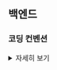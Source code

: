 ## 백엔드


### 코딩 컨벤션
<details>
<summary>자세히 보기</summary>
<div markdown="1">
프로젝트에 사용할 JAVA 코딩 컨벤션을 설정한다.


### intellij에 google-style-guide 적용
1. https://github.com/google/styleguide/blob/gh-pages/intellij-java-google-style.xml 다운
2. intellij -> File -> Settings -> Editor -> Code style -> Java -> Scheme -> 톱니바퀴 버튼 -> Import Scheme -> Intellij IDEA... 선택
3. 다운 받은 xml 파일 선택 및 적용
4. 해당 설정 화면에서 Tab size, Indent는 4로 변경, Continuation indent는 8로 변경 및 적용
5. Intellij 재시작
6. 항상 코딩 작업을 마친 후에는 (Control + Alt + L) 로 코딩 스타일 적용

### Structure, Clean Code
- 메소드는 최소한의 역할만 수행한다
- 클래스는 필요한 책임만 할당한다
- 불필요한 주석을 지양한다
- Service는 Interface로 작성하고 DIP를 적용하여 약한 결합력을 유지한다.
- 데이터를 받고 보내는 객체는 무조건 엔티티가 아닌 Dto 혹은 일반 변수여야 한다
- 엔티티와 Dto를 매핑할 때에는 Mapstruct의 Mapper를 이용한다
- Controller에서는 최대한 어떤 Service를 호출할지 결정하는 역할과 Exception 처리만을 담당한다
- Rest API는 커스텀하게 정의한 ResponseDto를 사용한다
- 예외는 반드시 처리한다 (처리하지 않을 경우 주석으로 이유를 설명한다)

### Testing
- Controller와 Mapper는 반드시 개발 전에 테스트 코드를 작성해야 하며, Service 또한 테스트 코드를 작성하는 것을 권장한다.
- F.I.R.S.T. 규칙을 따르는 테스트코드를 작성한다.

### 네이밍 컨벤션
> 의도를 분명히 알 수 있도록 간결하고 명확하게 작성한다. 약어는 사용하지 않는다. 이중적인 의미의 단어는 지양한다.
- 메소드 : LowerCamelCase 사용, 동사가 앞에 와서 메소드의 동작을 암시한다.
- 변수 : LowerCamelCase 사용
- 파라미터 : LowerCamelCase 사용
- 클래스 : UpperCamelCase 사용
- 패키지 : 영어 소문자
- 컬렉션 : 컬렉션을 명시한다 (userList)
- Enum, 상수 : CONSTANT_CASE 사용 (영어 대문자) 

#### reference
https://myeonguni.tistory.com/1596
https://github.com/dnd-side-project/dnd-5th-5-backend
https://jobc.tistory.com/212
Clean Code
</div>
</details>
